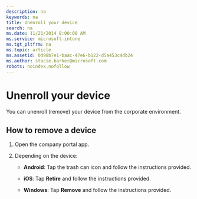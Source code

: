 ```yaml
---
description: na
keywords: na
title: Unenroll your device
search: na
ms.date: 11/21/2014 8:00:00 AM
ms.service: microsoft-intune
ms.tgt_pltfrm: na
ms.topic: article
ms.assetid: 0d98b7e1-baac-47e6-b122-d5a453c4db24
ms.author: stacie.barker@microsoft.com
robots: noindex,nofollow
---
```

# Unenroll your device
You can unenroll (remove) your device from the corporate environment.

## How to remove a device

1.  Open the company portal app.

2.  Depending on the device:

    -   **Android**: Tap the trash can icon and follow the instructions provided.

    -   **iOS**: Tap **Retire** and follow the instructions provided.

    -   **Windows**: Tap **Remove** and follow the instructions provided.

